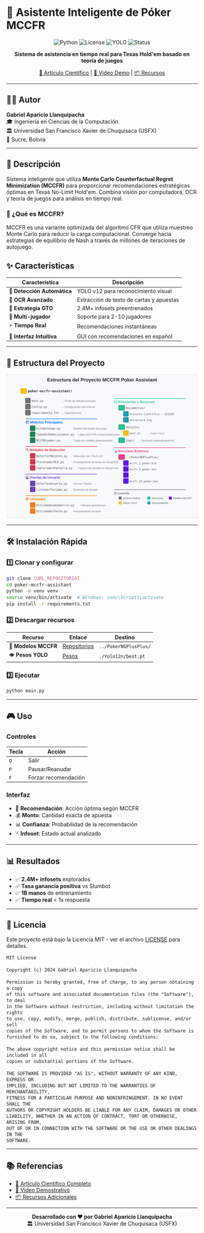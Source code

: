 # 🎰 Asistente Inteligente de Póker MCCFR

<div align="center">

![Python](https://img.shields.io/badge/Python-3.8+-blue.svg)
![License](https://img.shields.io/badge/License-MIT-green.svg)
![YOLO](https://img.shields.io/badge/YOLO-v12-orange.svg)
![Status](https://img.shields.io/badge/Status-Active-brightgreen.svg)

**Sistema de asistencia en tiempo real para Texas Hold'em basado en teoría de juegos**

[📖 Artículo Científico](./Documentos/Artículo%20Científico%20-%20SIS330) | [🎥 Video Demo](https://drive.google.com/drive/folders/16HYjuCk00rNIjWUdkB-jD88990FDGacn) | [📦 Recursos](https://drive.google.com/drive/folders/1VIMWPVC0bHLpkHRsCgQa2_uiCjrhgV2v?usp=drive_link)

</div>

---

## 👨‍💻 Autor

**Gabriel Aparicio Llanquipacha**  
🎓 Ingeniería en Ciencias de la Computación  
🏛️ Universidad San Francisco Xavier de Chuquisaca (USFX)  
📍 Sucre, Bolivia

---

## 🚀 Descripción

Sistema inteligente que utiliza **Monte Carlo Counterfactual Regret Minimization (MCCFR)** para proporcionar recomendaciones estratégicas óptimas en Texas No-Limit Hold'em. Combina visión por computadora, OCR y teoría de juegos para análisis en tiempo real.

### 🧠 ¿Qué es MCCFR?

MCCFR es una variante optimizada del algoritmo CFR que utiliza muestreo Monte Carlo para reducir la carga computacional. Converge hacia estrategias de equilibrio de Nash a través de millones de iteraciones de autojuego.

## ✨ Características

| Característica | Descripción |
|---|---|
| 🎯 **Detección Automática** | YOLO v12 para reconocimiento visual |
| 📝 **OCR Avanzado** | Extracción de texto de cartas y apuestas |
| 🎲 **Estrategia GTO** | 2.4M+ infosets preentrenados |
| 👥 **Multi-jugador** | Soporte para 2-10 jugadores |
| ⚡ **Tiempo Real** | Recomendaciones instantáneas |
| 🎨 **Interfaz Intuitiva** | GUI con recomendaciones en español |

---

## 📁 Estructura del Proyecto

![Estructura del Directorio](./Documentos/estructura.svg)

---

## 🛠️ Instalación Rápida

### 1️⃣ Clonar y configurar
```bash
git clone [URL_REPOSITORIO]
cd poker-mccfr-assistant
python -m venv venv
source venv/bin/activate  # Windows: venv\Scripts\activate
pip install -r requirements.txt
```

### 2️⃣ Descargar recursos

| Recurso | Enlace | Destino |
|---------|--------|---------|
| 🧠 **Modelos MCCFR** | [Repositorios](https://drive.google.com/drive/folders/1VIMWPVC0bHLpkHRsCgQa2_uiCjrhgV2v?usp=drive_link) | `../PokerNGPlusPlus/` |
| 👁️ **Pesos YOLO** | [Pesos](https://drive.google.com/drive/folders/1h1FXNBSRxMy_KMFNT4moZungN9h7ynzd) | `./Yolo12n/best.pt` |

### 3️⃣ Ejecutar
```bash
python main.py
```

---

## 🎮 Uso

### Controles
| Tecla | Acción |
|-------|--------|
| `Q` | Salir |
| `P` | Pausar/Reanudar |
| `F` | Forzar recomendación |

### Interfaz
- 🎯 **Recomendación**: Acción óptima según MCCFR
- 💰 **Monto**: Cantidad exacta de apuesta
- 📊 **Confianza**: Probabilidad de la recomendación
- 🃏 **Infoset**: Estado actual analizado

---

## 📊 Resultados

- ✅ **2.4M+ infosets** explorados
- ✅ **Tasa ganancia positiva** vs Slumbot
- ✅ **1B manos** de entrenamiento
- ✅ **Tiempo real** < 1s respuesta

---

## 📄 Licencia

Este proyecto está bajo la Licencia MIT - ver el archivo [LICENSE](LICENSE) para detalles.

```
MIT License

Copyright (c) 2024 Gabriel Aparicio Llanquipacha

Permission is hereby granted, free of charge, to any person obtaining a copy
of this software and associated documentation files (the "Software"), to deal
in the Software without restriction, including without limitation the rights
to use, copy, modify, merge, publish, distribute, sublicense, and/or sell
copies of the Software, and to permit persons to whom the Software is
furnished to do so, subject to the following conditions:

The above copyright notice and this permission notice shall be included in all
copies or substantial portions of the Software.

THE SOFTWARE IS PROVIDED "AS IS", WITHOUT WARRANTY OF ANY KIND, EXPRESS OR
IMPLIED, INCLUDING BUT NOT LIMITED TO THE WARRANTIES OF MERCHANTABILITY,
FITNESS FOR A PARTICULAR PURPOSE AND NONINFRINGEMENT. IN NO EVENT SHALL THE
AUTHORS OR COPYRIGHT HOLDERS BE LIABLE FOR ANY CLAIM, DAMAGES OR OTHER
LIABILITY, WHETHER IN AN ACTION OF CONTRACT, TORT OR OTHERWISE, ARISING FROM,
OUT OF OR IN CONNECTION WITH THE SOFTWARE OR THE USE OR OTHER DEALINGS IN THE
SOFTWARE.
```

---

## 📚 Referencias

- [📖 Artículo Científico Completo](./Documentos/Artículo%20Científico%20-%20SIS330)
- [🎥 Video Demostrativo](https://drive.google.com/drive/folders/16HYjuCk00rNIjWUdkB-jD88990FDGacn)
- [📦 Recursos Adicionales](https://drive.google.com/drive/folders/1VIMWPVC0bHLpkHRsCgQa2_uiCjrhgV2v?usp=drive_link)

---

<div align="center">

**Desarrollado con ❤️ por Gabriel Aparicio Llanquipacha**  
🏛️ Universidad San Francisco Xavier de Chuquisaca (USFX)

</div>